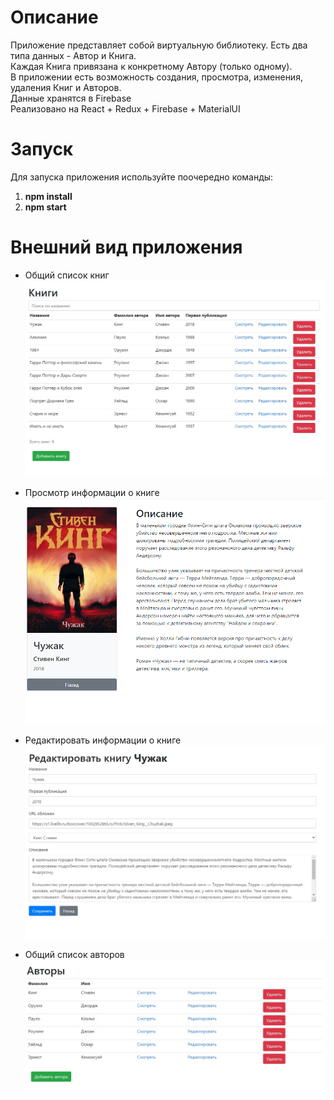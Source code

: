 # Описание
Приложение представляет собой виртуальную библиотеку. Есть два типа данных - Автор и Книга.<br>
Каждая Книга привязана к конкретному Автору (только одному).<br>
В приложении есть возможность создания, просмотра, изменения, удаления Книг и Авторов.<br>
Данные хранятся в Firebase<br>
Реализовано на React + Redux + Firebase + MaterialUI

# Запуск
Для запуска приложения используйте поочередно команды:
1. <b>npm install</b>
1. <b>npm start</b>

# Внешний вид приложения
* Общий список книг
![alt text](screenshots/books.png "Общий список книг")

* Просмотр информации о книге
![alt text](screenshots/book.png "Просмотр информации о книге")

* Редактировать информации о книге
![alt text](screenshots/edit-book.png "Редактировать информации о книге")

* Общий список авторов
![alt text](screenshots/authors.png "Общий список авторов")
